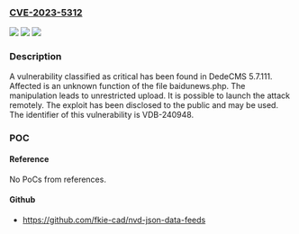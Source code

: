 ### [CVE-2023-5312](https://cve.mitre.org/cgi-bin/cvename.cgi?name=CVE-2023-5312)
![](https://img.shields.io/static/v1?label=Product&message=DedeCMS&color=blue)
![](https://img.shields.io/static/v1?label=Version&message=%3D%205.7.111%20&color=brighgreen)
![](https://img.shields.io/static/v1?label=Vulnerability&message=CWE-434%20Unrestricted%20Upload&color=brighgreen)

### Description

A vulnerability classified as critical has been found in DedeCMS 5.7.111. Affected is an unknown function of the file baidunews.php. The manipulation leads to unrestricted upload. It is possible to launch the attack remotely. The exploit has been disclosed to the public and may be used. The identifier of this vulnerability is VDB-240948.

### POC

#### Reference
No PoCs from references.

#### Github
- https://github.com/fkie-cad/nvd-json-data-feeds

